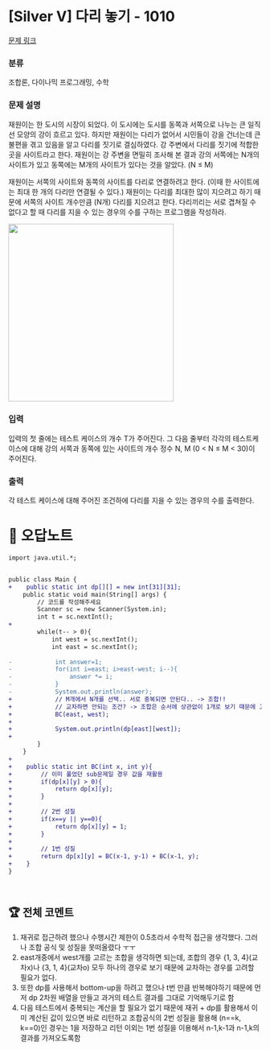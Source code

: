 # [Silver V] 다리 놓기 - 1010 

[문제 링크](https://www.acmicpc.net/problem/1010) 

### 분류

조합론, 다이나믹 프로그래밍, 수학

### 문제 설명

<p>재원이는 한 도시의 시장이 되었다. 이 도시에는 도시를 동쪽과 서쪽으로 나누는 큰 일직선 모양의 강이 흐르고 있다. 하지만 재원이는 다리가 없어서 시민들이 강을 건너는데 큰 불편을 겪고 있음을 알고 다리를 짓기로 결심하였다. 강 주변에서 다리를 짓기에 적합한 곳을 사이트라고 한다. 재원이는 강 주변을 면밀히 조사해 본 결과 강의 서쪽에는 N개의 사이트가 있고 동쪽에는 M개의 사이트가 있다는 것을 알았다. (N ≤ M)</p>

<p>재원이는 서쪽의 사이트와 동쪽의 사이트를 다리로 연결하려고 한다. (이때 한 사이트에는 최대 한 개의 다리만 연결될 수 있다.) 재원이는 다리를 최대한 많이 지으려고 하기 때문에 서쪽의 사이트 개수만큼 (N개) 다리를 지으려고 한다. 다리끼리는 서로 겹쳐질 수 없다고 할 때 다리를 지을 수 있는 경우의 수를 구하는 프로그램을 작성하라.</p>

<p><img alt="" src="https://onlinejudgeimages.s3-ap-northeast-1.amazonaws.com/upload/201003/pic1.JPG" style="height:353px; width:329px"></p>

### 입력 

 <p>입력의 첫 줄에는 테스트 케이스의 개수 T가 주어진다. 그 다음 줄부터 각각의 테스트케이스에 대해 강의 서쪽과 동쪽에 있는 사이트의 개수 정수 N, M (0 < N ≤ M < 30)이 주어진다.</p>

### 출력 

 <p>각 테스트 케이스에 대해 주어진 조건하에 다리를 지을 수 있는 경우의 수를 출력한다.</p>



#  🚀  오답노트 

```diff
import java.util.*;


public class Main {
+    public static int dp[][] = new int[31][31];
    public static void main(String[] args) {
        // 코드를 작성해주세요
        Scanner sc = new Scanner(System.in);
        int t = sc.nextInt();
+        
        while(t-- > 0){
            int west = sc.nextInt();
            int east = sc.nextInt();
            
-            int answer=1;
-            for(int i=east; i>east-west; i--){
-                answer *= i;
-            }
-            System.out.println(answer);
+            // M개에서 N개를 선택.. 서로 중복되면 안된다.. -> 조합!!
+            // 교차하면 안되는 조건? -> 조합은 순서에 상관없이 1개로 보기 때문에 고려할 필요 없음!!
+            BC(east, west);
+            
+            System.out.println(dp[east][west]);
+            
        }
    }
+    
+    public static int BC(int x, int y){
+        // 이미 풀었던 sub문제일 경우 값을 재활용
+        if(dp[x][y] > 0){
+            return dp[x][y];
+        }
+        
+        // 2번 성질
+        if(x==y || y==0){
+            return dp[x][y] = 1;
+        }
+        
+        // 1번 성질
+        return dp[x][y] = BC(x-1, y-1) + BC(x-1, y);
+    }
}




```


 ## 🏆 전체 코멘트 

1. 재귀로 접근하려 했으나 수행시간 제한이 0.5초라서 수학적 접근을 생각했다. 그러나 조합 공식 및 성질을 못떠올렸다 ㅜㅜ
2. east개중에서 west개를 고르는 조합을 생각하면 되는데, 조합의 경우 {1, 3, 4}(교차x)나 {3, 1, 4}(교차o) 모두 하나의 경우로 보기 때문에 교차하는 경우를 고려할 필요가 없다.
3. 또한 dp를 사용해서 bottom-up을 하려고 했으나 t번 만큼 반복해야하기 때문에 먼저 dp 2차원 배열을 만들고 과거의 테스트 결과를 그대로 기억해두기로 함
4. 다음 테스트에서 중복되는 계산을 할 필요가 없기 때문에 재귀 + dp를 활용해서 이미 계산된 값이 있으면 바로 리턴하고 조합공식의 2번 성질을 활용해 (n==k, k==0)인 경우는 1을 저장하고 리턴 이외는 1번 성질을 이용해서 n-1,k-1과 n-1,k의 결과를 가져오도록함